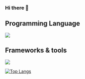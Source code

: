 
### Hi there 👋

## Programming Language
<p>
<a href="#">
    <img src="https://skillicons.dev/icons?i=c,cpp,python,js,html,css,matlab,php,java&perline=7" />
</a>

</p>

##  Frameworks & tools

<p>
    <a href="#">
    <img src="https://skillicons.dev/icons?i=bootstrap,tensorflow,react,nodejs,jquery,mysql,maven,git,discord,github,vscode,firebase,mongodb&perline=7" />
    </a>
</p>

[![Top Langs](https://github-readme-stats.vercel.app/api?username=ouoxii&theme=algolia&show_icons=true)](https://github.com/saifurrahman1193)

<!-- [![Top Langs](https://github-readme-stats-git-masterrstaa-rickstaa.vercel.app/api/top-langs/?username=ouoxii)](https://github.com/anuraghazra/github-readme-stats) -->
